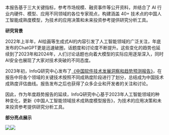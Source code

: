 本报告基于三大关键指标，参考市场规模、融资事件等公开资料，并结合了 AI 行业内硬件、模型、应用不同领域的各位专家观点，构建涵盖 40+ 技术点的中国人工智能成熟度模型，为技术的应用决策和未来投资参考提供研究分析工具。

**研究背景**

2022年上半年，AI绘画等生成式AI的内容引发了人工智能领域的广泛关注，年底发布的ChatGPT更是迅速破圈，话题度和讨论度不断提升。这些变化的趋势也延续到了2023年和2024年，人们讨论话题也向着大模型的实际应用逐渐深入，同时AI安全也展现了大家对技术突破的不同态度。

2023年初，InfoQ研究中心发布了[《中国软件技术发展洞察和趋势预测报告》](http://www.infoq.cn/minibook/UGhD7MTY5Z43JG5YmWP3)，在报告中将各个领域的关键技术按照不同成熟度阶段进行了划分，总结成为中国技术成熟度评估曲线。报告发布之后也获得了众多企业和开发者的关注和讨论。

因此，作为年度趋势报告的延续，InfoQ研究中心基于2023年人工智能领域的种种变化，更新《中国人工智能领域技术成熟度模型报告》，为技术的应用决策和未来投资参考提供研究分析工具。

**部分亮点展示**

![](https://static001.infoq.cn/resource/image/0a/32/0affd338817e741dcaf474de3caca432.png)![](https://static001.infoq.cn/resource/image/e7/37/e7470933a69ac34a23a79b0444531e37.jpeg)